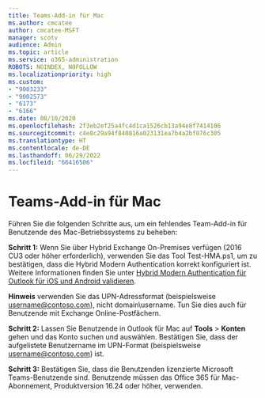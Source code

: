 ```yaml
---
title: Teams-Add-in für Mac
ms.author: cmcatee
author: cmcatee-MSFT
manager: scotv
audience: Admin
ms.topic: article
ms.service: o365-administration
ROBOTS: NOINDEX, NOFOLLOW
ms.localizationpriority: high
ms.custom:
- "9003233"
- "9002573"
- "6173"
- "6166"
ms.date: 08/10/2020
ms.openlocfilehash: 2f3eb2ef25a4fc4d1ca1526cb13a94e8f7414106
ms.sourcegitcommit: c4e8c29a94f840816a023131ea7b4a2bf876c305
ms.translationtype: HT
ms.contentlocale: de-DE
ms.lasthandoff: 06/29/2022
ms.locfileid: "66416506"
---
```

# <a name="teams-add-in-for-mac"></a>Teams-Add-in für Mac

Führen Sie die folgenden Schritte aus, um ein fehlendes Team-Add-in für Benutzende des Mac-Betriebssystems zu beheben:

**Schritt 1:** Wenn Sie über Hybrid Exchange On-Premises verfügen (2016 CU3 oder höher erforderlich), verwenden Sie das Tool Test-HMA.ps1, um zu bestätigen, dass die Hybrid Modern Authentication korrekt konfiguriert ist. Weitere Informationen finden Sie unter [Hybrid Modern Authentication für Outlook für iOS und Android validieren](https://aka.ms/TestHMAEAS).  

**Hinweis** verwenden Sie das UPN-Adressformat (beispielsweise [username@contoso.com](mailto:username@contoso.com)), nicht domain\username. Tun Sie dies auch für Benutzende mit Exchange Online-Postfächern.

**Schritt 2:** Lassen Sie Benutzende in Outlook für Mac auf **Tools** > **Konten** gehen und das Konto suchen und auswählen. Bestätigen Sie, dass der aufgelistete Benutzername im UPN-Format (beispielsweise [username@contoso.com](mailto:username@contoso.com)) ist.

**Schritt 3:** Bestätigen Sie, dass die Benutzenden lizenzierte Microsoft Teams-Benutzende sind. Benutzende müssen das Office 365 für Mac-Abonnement, Produktversion 16.24 oder höher, verwenden.